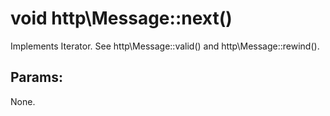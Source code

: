 # void http\Message::next()

Implements Iterator.
See http\Message::valid() and http\Message::rewind().

## Params:

None.

